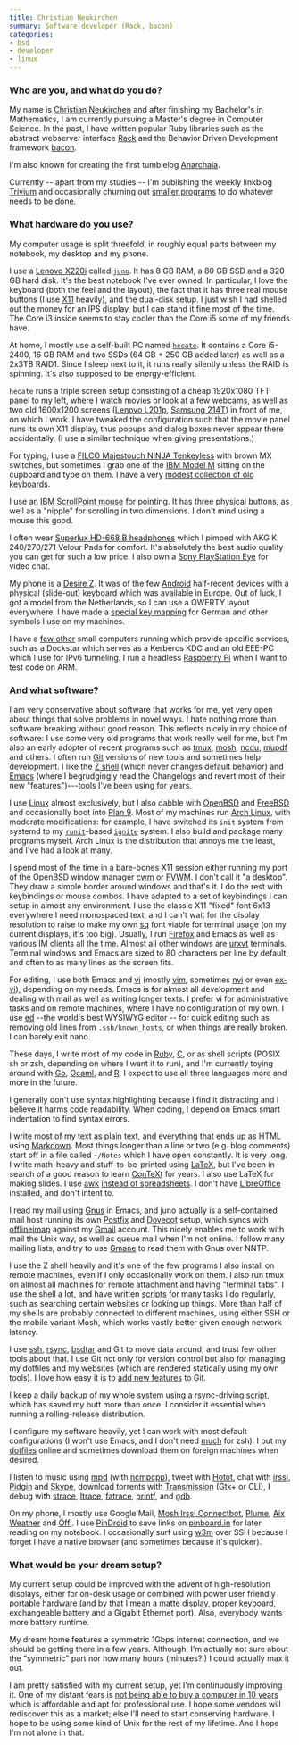 ```yaml
---
title: Christian Neukirchen
summary: Software developer (Rack, bacon)
categories:
- bsd
- developer
- linux
---
```


### Who are you, and what do you do?

My name is [Christian Neukirchen](http://chneukirchen.org/ "Christian's website.") and after finishing my Bachelor's in Mathematics, I am currently pursuing a Master's degree in Computer Science. In the past, I have written popular Ruby libraries such as the abstract webserver interface [Rack][] and the Behavior Driven Development framework [bacon][].

I'm also known for creating the first tumblelog [Anarchaia](http://anarchaia.org/ "Christian's tumblelog.").

Currently -- apart from my studies -- I'm publishing the weekly linkblog [Trivium](http://chneukirchen.org/trivium/ "Christian's linkblog.") and occasionally churning out [smaller programs](https://github.com/chneukirchen/ "Christian's GitHub account.") to do whatever needs to be done.

### What hardware do you use?

My computer usage is split threefold, in roughly equal parts between my notebook, my desktop and my phone.

I use a [Lenovo X220i][thinkpad-x220i] called [`juno`](http://vuxu.org/vuxi/juno "Christian's wiki entry for his laptop."). It has 8 GB RAM, a 80 GB SSD and a 320 GB hard disk. It's the best notebook I've ever owned. In particular, I love the keyboard (both the feel and the layout), the fact that it has three real mouse buttons (I use [X11][xfree86] heavily), and the dual-disk setup. I just wish I had shelled out the money for an IPS display, but I can stand it fine most of the time. The Core i3 inside seems to stay cooler than the Core i5 some of my friends have.

At home, I mostly use a self-built PC named [`hecate`](http://vuxu.org/vuxi/hecate "Christian's wiki entry for his desktop machine."). It contains a Core i5-2400, 16 GB RAM and two SSDs (64 GB + 250 GB added later) as well as a 2x3TB RAID1. Since I sleep next to it, it runs really silently unless the RAID is spinning. It's also supposed to be energy-efficient.

`hecate` runs a triple screen setup consisting of a cheap 1920x1080 TFT panel to my left, where I watch movies or look at a few webcams, as well as two old 1600x1200 screens ([Lenovo L201p][thinkvision-l201p], [Samsung 214T][214t]) in front of me, on which I work. I have tweaked the configuration such that the movie panel runs its own X11 display, thus popups and dialog boxes never appear there accidentally. (I use a similar technique when giving presentations.)

For typing, I use a [FILCO Majestouch NINJA Tenkeyless][majestouch-ninja-tenkeyless] with brown MX switches, but sometimes I grab one of the [IBM Model M][model-m] sitting on the cupboard and type on them. I have a very [modest collection of old keyboards](http://vuxu.org/vuxi/keyboards "Christian's wiki entry for his keyboards.").

I use an [IBM ScrollPoint mouse][scrollpoint] for pointing. It has three physical buttons, as well as a "nipple" for scrolling in two dimensions. I don't mind using a mouse this good.

I often wear [Superlux HD-668 B headphones][hd-668-b] which I pimped with AKG K 240/270/271 Velour Pads for comfort. It's absolutely the best audio quality you can get for such a low price. I also own a [Sony PlayStation Eye][playstation-eye] for video chat.

My phone is a [Desire Z][g2]. It was of the few [Android][] half-recent devices with a physical (slide-out) keyboard which was available in Europe. Out of luck, I got a model from the Netherlands, so I can use a QWERTY layout everywhere. I have made a [special key mapping](http://chneukirchen.org/dotfiles/.us-intl-german.xmodmap "Christian's key mapping file.") for German and other symbols I use on my machines.

I have a [few other](http://vuxu.org/vuxi/boxes "Christian's wiki entry for his computers.") small computers running which provide specific services, such as a Dockstar which serves as a Kerberos KDC and an old EEE-PC which I use for IPv6 tunneling. I run a headless [Raspberry Pi][raspberry-pi] when I want to test code on ARM.

### And what software?

I am very conservative about software that works for me, yet very open about things that solve problems in novel ways. I hate nothing more than software breaking without good reason. This reflects nicely in my choice of software: I use some very old programs that work really well for me, but I'm also an early adopter of recent programs such as [tmux][], [mosh][], [ncdu][], [mupdf][] and others. I often run [Git][] versions of new tools and sometimes help development. I like the [Z shell][zsh] (which never changes default behavior) and [Emacs][] (where I begrudgingly read the Changelogs and revert most of their new "features")---tools I've been using for years.

I use [Linux][] almost exclusively, but I also dabble with [OpenBSD][] and [FreeBSD][] and occasionally boot into [Plan 9][plan-9]. Most of my machines run [Arch Linux][arch-linux], with moderate modifications: for example, I have switched its `init` system from systemd to my [`runit`][runit]-based [`ignite`][ignite] system. I also build and package many programs myself. Arch Linux is the distribution that annoys me the least, and I've had a look at many.

I spend most of the time in a bare-bones X11 session either running my port of the OpenBSD window manager [cwm]() or [FVWM][]. I don't call it "a desktop". They draw a simple border around windows and that's it. I do the rest with keybindings or mouse combos. I have adapted to a set of keybindings I can setup in almost any environment. I use the classic X11 "fixed" font 6x13 everywhere I need monospaced text, and I can't wait for the display resolution to raise to make my own [sq](http://chneukirchen.org/fonts/ "Christian's fonts.") font viable for terminal usage (on my current displays, it's too big). Usually, I run [Firefox][] and Emacs as well as various IM clients all the time. Almost all other windows are [urxvt][rxvt-unicode] terminals. Terminal windows and Emacs are sized to 80 characters per line by default, and often to as many lines as the screen fits.

For editing, I use both Emacs and [vi][] (mostly [vim][], sometimes [nvi][] or even [ex-vi][]), depending on my needs. Emacs is for almost all development and dealing with mail as well as writing longer texts. I prefer vi for administrative tasks and on remote machines, where I have no configuration of my own. I use [ed][] --the world's best WYSIWYG editor -- for quick editing such as removing old lines from `.ssh/known_hosts`, or when things are really broken. I can barely exit nano.

These days, I write most of my code in [Ruby][], [C][], or as shell scripts (POSIX sh or zsh, depending on where I want it to run), and I'm currently toying around with [Go][], [Ocaml][], and [R][]. I expect to use all three languages more and more in the future.

I generally don't use syntax highlighting because I find it distracting and I believe it harms code readability. When coding, I depend on Emacs smart indentation to find syntax errors.

I write most of my text as plain text, and everything that ends up as HTML using [Markdown][]. Most things longer than a line or two (e.g. blog comments) start off in a file called `~/Notes` which I have open constantly. It is very long. I write math-heavy and stuff-to-be-printed using [LaTeX][], but I've been in search of a good reason to learn [ConTeXt][context.2] for years. I also use LaTeX for making slides. I use [awk][] [instead of spreadsheets](http://c2.com/doc/expense/ "An awk calculator script."). I don't have [LibreOffice][] installed, and don't intent to.

I read my mail using [Gnus][] in Emacs, and juno actually is a self-contained mail host running its own [Postfix][] and [Dovecot][] setup, which syncs with [offlineimap][] against my [Gmail][] account. This nicely enables me to work with mail the Unix way, as well as queue mail when I'm not online. I follow many mailing lists, and try to use [Gmane][] to read them with Gnus over NNTP.

I use the Z shell heavily and it's one of the few programs I also install on remote machines, even if I only occasionally work on them. I also run tmux on almost all machines for remote attachment and having "terminal tabs". I use the shell a lot, and have written [scripts](http://chneukirchen.org/dotfiles/tools.html "Christian's shell tools.") for many tasks I do regularly, such as searching certain websites or looking up things. More than half of my shells are probably connected to different machines, using either SSH or the mobile variant Mosh, which works vastly better given enough network latency.

I use [ssh][], [rsync][], [bsdtar][libarchive] and Git to move data around, and trust few other tools about that. I use Git not only for version control but also for managing my dotfiles and my websites (which are rendered statically using my own tools). I love how easy it is to [add new features](http://chneukirchen.org/blog/archive/2013/01/a-grab-bag-of-git-tricks.html "Christian's post on extending Git.") to Git.

I keep a daily backup of my whole system using a rsync-driving [script][rdumpfs], which has saved my butt more than once. I consider it essential when running a rolling-release distribution.

I configure my software heavily, yet I can work with most default configurations (I won't use Emacs, and I don't need [much](http://chneukirchen.org/dotfiles/.zshrc.minimal "Christian's zsh config.") for zsh). I put my [dotfiles](http://chneukirchen.org/dotfiles/ "Christian's dotfiles.") online and sometimes download them on foreign machines when desired.

I listen to music using [mpd][] (with [ncmpcpp]()), tweet with [Hotot][], chat with [irssi][], [Pidgin][] and [Skype][], download torrents with [Transmission][] (Gtk+ or CLI), I debug with [strace][], [ltrace][], [fatrace][], [printf](http://ewontfix.com/10/ "An article on debugging with printf."), and [gdb][].

On my phone, I mostly use Google Mail, [Mosh Irssi Connectbot][irssi-connectbot-android], [Plume][plume-android], [Aix Weather][aix-weather-android] and [Öffi][oeffi-android]. I use [PinDroid][pindroid-android] to save links on [pinboard.in][pinboard] for later reading on my notebook. I occasionally surf using [w3m][] over SSH because I forget I have a native browser (and sometimes because it's quicker).

### What would be your dream setup?

My current setup could be improved with the advent of high-resolution displays, either for on-desk usage or combined with power user friendly portable hardware (and by that I mean a matte display, proper keyboard, exchangeable battery and a Gigabit Ethernet port). Also, everybody wants more battery runtime.

My dream home features a symmetric 1Gbps internet connection, and we should be getting there in a few years. Although, I'm actually not sure about the "symmetric" part nor how many hours (minutes?!) I could actually max it out.

I am pretty satisfied with my current setup, yet I'm continuously improving it. One of my distant fears is [not being able to buy a computer in 10 years](http://boingboing.net/2012/08/23/civilwar.html "An article on Boing Boing about the coming war for general purpose computers.") which is affordable and apt for professional use. I hope some vendors will rediscover this as a market; else I'll need to start conserving hardware. I hope to be using some kind of Unix for the rest of my lifetime. And I hope I'm not alone in that.

[214t]: https://www.samsung.com/us/support/owners/product/214T "A 21.3 inch LCD screen."
[aix-weather-android]: https://play.google.com/store/apps/details?id=net.veierland.aix "An Android homescreen weather widget."
[android]: https://developers.google.com/android/?csw=1 "A mobile phone platform."
[arch-linux]: https://www.archlinux.org/ "A Linux distro."
[awk]: https://en.wikipedia.org/wiki/AWK "Data formatting language/software."
[bacon]: https://github.com/chneukirchen/bacon "A little Ruby test suite."
[c]: https://en.wikipedia.org/wiki/C_(programming_language) "A compiled programming language."
[context.2]: https://wiki.contextgarden.net/Main_Page "A document processing system."
[dovecot]: https://dovecot.org/ "A secure IMAP server."
[ed]: https://en.wikipedia.org/wiki/Ed_(text_editor) "A line text editor for Unix."
[emacs]: http://www.gnu.org/software/emacs/ "A free open-source text editor."
[ex-vi]: http://ex-vi.sourceforge.net/ "A build of the command-line text editor based on ex/vi."
[fatrace]: https://launchpad.net/fatrace "A file access event debugger."
[firefox]: https://www.mozilla.org/en-US/firefox/new/ "A cross-platform open-source web browser."
[freebsd]: https://www.freebsd.org/ "An open source operating system."
[fvwm]: http://fvwm.org/ "A window manager for X."
[g2]: https://en.wikipedia.org/wiki/LG_G2 "An Android smartphone."
[gdb]: http://www.gnu.org/software/gdb/ "A code debugger."
[git]: https://git-scm.com/ "A version control system."
[gmail]: https://mail.google.com/mail/ "Web-based email."
[gmane]: http://gmane.org/ "A mailing list archive service."
[gnus]: http://www.gnus.org/ "A mail and news reader for Emacs."
[go]: https://golang.org/ "A compiled programming language."
[hd-668-b]: https://www.amazon.com/Superlux-HD668B-Dynamic-Semi-Open-Headphones/dp/B003JOETX8 "Semi-open over the ear headphones."
[hotot]: http://www.hotot.org/ "A Twitter client."
[ignite]: https://github.com/chneukirchen/ignite "An init replacement for Arch Linux."
[irssi-connectbot-android]: https://github.com/ddrown/irssiconnectbot "A modified IRC-ssh client for Android."
[irssi]: https://irssi.org/ "A CLI irc client."
[latex]: https://www.latex-project.org/ "Typesetting software."
[libarchive]: http://libarchive.org/ "A multi-format compression library and companion tools."
[libreoffice]: https://www.libreoffice.org/ "A free, open-source productivity suit."
[linux]: https://www.linux.org/ "A free, open-source Unix-like operating system."
[ltrace]: https://linux.die.net/man/1/ltrace "A library call debugger."
[majestouch-ninja-tenkeyless]: https://www.diatec.co.jp/en/det.php?prod_c=775 "A mechanical keyboard."
[markdown]: https://daringfireball.net/projects/markdown/ "An email-like format for marking up text."
[model-m]: https://en.wikipedia.org/wiki/Model_M_keyboard "A keyboard."
[mosh]: https://mosh.org/ "A remote terminal shell system."
[mpd]: http://mpd.wikia.com/wiki/Music_Player_Daemon_Wiki "A music playing server."
[mupdf]: https://www.mupdf.com/ "A PDF viewer."
[ncdu]: https://dev.yorhel.nl/ncdu "Disk usage analysis software."
[nvi]: https://sites.google.com/a/bostic.com/keithbostic/vi/ "A variant of the command-line text editor."
[ocaml]: http://caml.inria.fr/ocaml/index.en.html "An object-oriented version of the Caml programming language."
[oeffi-android]: https://oeffi.schildbach.de/ "A European transit app for Android."
[offlineimap]: http://www.offlineimap.org/ "A tool for syncing mail from an IMAP server."
[openbsd]: http://www.openbsd.org/ "An open-source operating system emphasising security and cryptography."
[pidgin]: http://www.pidgin.im/ "An open-source multi-protocol chat client."
[pinboard]: http://pinboard.in/ "A bookmarking web service."
[pindroid-android]: https://play.google.com/store/apps/details?id=com.pindroid "A Pinboard client for Android."
[plan-9]: https://en.wikipedia.org/wiki/Plan_9_from_Bell_Labs "A distributed operating system."
[playstation-eye]: https://en.wikipedia.org/wiki/PlayStation_Eye "A digital video camera designed for the PS3."
[plume-android]: https://play.google.com/store/apps/details?id=com.levelup.touiteur "A Twitter client for Android."
[postfix]: http://www.postfix.org/ "Mail server software."
[r]: http://www.r-project.org/ "Software for statistical computing and graphics."
[rack]: http://rack.rubyforge.org/ "A Ruby framework interface."
[raspberry-pi]: https://en.wikipedia.org/wiki/Raspberry_Pi "A single-board hackable computer."
[rdumpfs]: https://github.com/chneukirchen/rdumpfs "An rsync-based backup tool."
[rsync]: http://rsync.samba.org/ "An open-source file transfer/syncing tool."
[ruby]: https://www.ruby-lang.org/en/ "An interpreted scripting language."
[runit]: http://smarden.org/runit/ "A *nix init replacement."
[rxvt-unicode]: https://en.wikipedia.org/wiki/Rxvt-unicode "A colour terminal emulator for X Windows."
[scrollpoint]: https://www.amazon.com/IBM-3-Button-Scrollpoint-Optical-Mouse/dp/B00007DTC6 "A three-button USB mouse."
[skype]: https://www.skype.com/en/ "Voice and video chat software."
[ssh]: https://en.wikipedia.org/wiki/Secure_Shell "A command-line tool for secure remote connections."
[strace]: https://en.wikipedia.org/wiki/Strace "A command-line tool for monitoring system calls."
[thinkpad-x220i]: http://www.thinkwiki.org/wiki/Category:X220i "A 12.5 inch PC laptop."
[thinkvision-l201p]: https://www.cnet.com/products/lenovo-thinkvision-l201p/ "A 20.1 inch LCD screen."
[tmux]: https://sourceforge.net/projects/tmux/ "A terminal multiplexer, similar to screen."
[transmission]: https://transmissionbt.com/ "A BitTorrent client."
[vi]: https://en.wikipedia.org/wiki/Vi "A command-line text editor."
[vim]: https://www.vim.org/ "A command-line text editor."
[w3m]: http://w3m.sourceforge.net/ "A command-line web browser."
[xfree86]: http://www.xfree86.org/ "An open-source window system."
[zsh]: http://www.zsh.org/ "An interactive shell and scripting language."
